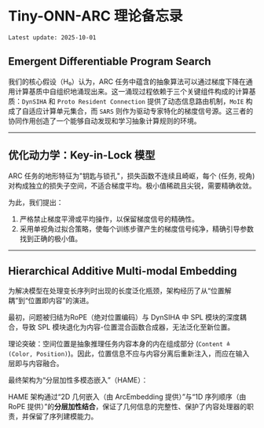 # Tiny-ONN-ARC 理论备忘录

`Latest update: 2025-10-01`

## Emergent Differentiable Program Search

我们的核心假设（H₀）认为，ARC 任务中蕴含的抽象算法可以通过梯度下降在通用计算基质中自组织地涌现出来。这一涌现过程依赖于三个关键组件构成的计算基质：`DynSIHA` 和 `Proto Resident Connection` 提供了动态信息路由机制，`MoIE` 构成了自适应计算单元集合，而 `SARS` 则作为驱动专家特化的梯度信号源。这三者的协同作用创造了一个能够自动发现和学习抽象计算规则的环境。

---

## 优化动力学：Key-in-Lock 模型

ARC 任务的地形特征为"钥匙与锁孔"，损失函数不连续且崎岖，每个 (任务, 视角) 对构成独立的损失子空间，不适合梯度平均。极小值稀疏且尖锐，需要精确收敛。

为此，我们提出：

1. 严格禁止梯度平滑或平均操作，以保留梯度信号的精确性。
2. 采用单视角过拟合策略，使每个训练步骤产生的梯度信号纯净，精确引导参数找到正确的极小值。

---

## Hierarchical Additive Multi-modal Embedding

为解决模型在处理变长序列时出现的长度泛化瓶颈，架构经历了从“位置解耦”到“位置即内容”的演进。

最初，问题被归结为RoPE（绝对位置编码）与 DynSIHA 中 SPL 模块的深度耦合，导致 SPL 模块退化为内容-位置混合函数合成器，无法泛化至新位置。

理论突破：空间位置是抽象推理任务内容本身的内在组成部分 (`Content ≜ (Color, Position)`)。因此，位置信息不应与内容分离后重新注入，而应在输入层即与内容融合。

最终架构为“分层加性多模态嵌入”（HAME）：

HAME 架构通过“2D 几何嵌入（由 ArcEmbedding 提供）”与“1D 序列顺序（由 RoPE 提供）”的**分层加性结合**，保证了几何信息的完整性、保护了内容处理器的职责，并保留了序列建模能力。

